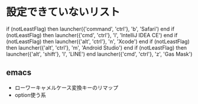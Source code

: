 # 設定できていないリスト
if (notLeastFlag) then launcher({'command', 'ctrl'}, 'b', 'Safari') end
if (notLeastFlag) then launcher({'cmd', 'ctrl'}, 'l', 'IntelliJ IDEA CE') end
if (notLeastFlag) then launcher({'alt', 'ctrl'}, 'n', 'Xcode') end
if (notLeastFlag) then launcher({'alt', 'ctrl'}, 'm', 'Android Studio') end
if (notLeastFlag) then launcher({'alt', 'shift'}, 'l', 'LINE') end
launcher({'cmd', 'ctrl'}, 'z', 'Gas Mask')

## emacs

- ローワーキャメルケース変換キーのリマップ
- option使う系


